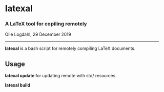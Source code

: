 # latexal
### A LaTeX tool for copiling remotely
Olle Logdahl, 29 December 2019

---
**latexal** is a bash script for remotely compiling LaTeX documents.

## Usage

**latexal update <hostname>** for updating remote with std/ resources.

**latexal build <hostname> <filename>**
